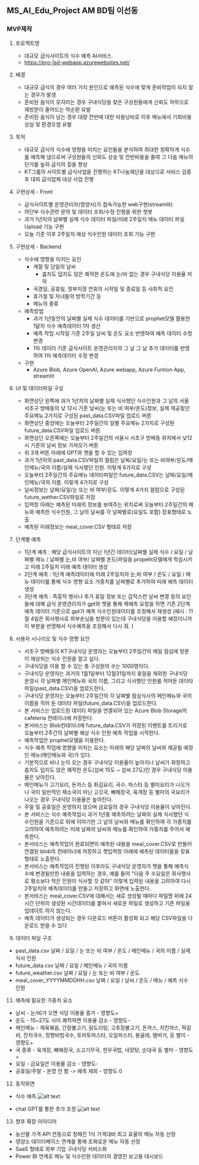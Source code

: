 ## MS_AI_Edu_Project                            AM BD팀 이선동 
### MVP제작
 1. 프로젝트명
    * 대규모 급식사이트의 식수 예측 AI서비스 
    * https://pro-lsd-webapp.azurewebsites.net/

 2. 배경
    * 대규모 급식의 경우 여러 가지 원인으로 예측된 식수에 맞게 준비작업이 되지 않는 경우가 발생
    * 준비된 음식이 모자라는 경우 구내식당을 찾은 구성원들에게 신뢰도 하락으로 재방문이 줄어드는 악순환 유발
    * 준비된 음식이 남는 경우 대량 잔반에 대한 비용낭비로 이후 메뉴에서 기회비용 상실 및 환경오염 유발 

 4. 목적
    * 대규모 급식의 식수에 영향을 미치는 요인들을 분석하여 최대한 정확하게 식수를 예측해 냄으로써
     구성원들의 신뢰도 상승 및 잔반비용을 줄여 그 다음 메뉴의 단가를 높혀 급식의 질을 향상
    * KT그룹의 사이트별 급식사업을 진행하는 KT나눔재단을 대상으로 서비스 검증 후 대외 급식업체 대상 사업 진행  

 6. 구현상세 - Front
    * 급식사이트별 운영관리자(영양사)가 접속가능한  web구현(streamlit)
    * 하단부 식수관련 문의 및 데이터 조회/수정 진행을 위한 챗봇
    * 과거 1년치의 날짜별 실제 식수 데이터 파일/미래 2주일치 메뉴 데이터 파일 Upload 기능 구현
    * 오늘 기준 이후 2주일치 예상 식수인원 데이터 조회 기능 구현     
    
 6. 구현상세 - Backend
    * 식수에 영향을 미치는 요인
       - 계절 및 당일의 날씨
         - 춥지도 덥지도 않은 쾌적한 온도에 눈/비 없는 경우 구내식당 이용율 저하 
       - 국경일, 공휴일, 정부지정 연휴의 시작일 및 종료일 등 사회적 요인
       - 휴가철 및 자녀들의 방학기간 등
       - 메뉴의 종류
    * 예측방법
       - 과거 1년동안의 날짜별 실제 식수 데이터를 기반으로 prophet모델 활용한 1달치 식수 예측데이터 1차 생산
       - 예측 작업 시작일 기준 2주일 날씨 및 온도 요소 반영하여 예측 데이터 수정 변경
       - 1차 데이터 기준 급식사이트 운영관리자의 그 날 그 날 추가 데이터를 반영하여 1차 예측데이터 수정 변경
    * 구현
       - Azure Blob, Azure OpenAI, Azure webapp, Azure Funtion App, streamlit

7. UI 및 데이터파일 구성
   * 화면상단 왼쪽에 과거 1년치의 날짜별 실제 식사했던 식수인원과 그 날의 서울 서초구 방배동의 낮 12시 기준 날씨(눈 또는 비 여부/온도)정보, 실제 제공됬던 주요메뉴 2가지로 구성된 past_data.CSV파일 업로드 버튼
   * 화면상단 중앙에는 오늘부터 2주일간의 일별 주요메뉴 2가지로 구성된  future_data.CSV파일 업로드 버튼
   * 화면상단 오른쪽에는 오늘부터 2주일간의 서울시 서초구 방배동 위치에서 낮12시 기준의 날씨 정보 가져오기 버튼
   * 위 3개 버튼 아래에 GPT와 챗을 할 수 있는 입력창
   * 과거 1년치의 past_data.CSV파일의 컬럼은 날짜/요일/눈 또는 비여부/온도/메인메뉴/국의 이름/실제 식사했던 인원. 이렇게 6가지로 구성
   * 오늘부터 2주일간의 주요메뉴 데이타파일인 future_data.CSV는 날짜/요일/메인메뉴/국의 이름. 이렇게 4가지로 구성
   * 날씨정보는 날짜/요일/눈 또는 비 여부/온도. 이렇게 4가지 컬럼으로 구성된 future_wether.CSV파일로 저장 
   * 입력창 아래는 예측된 미래의 정보를 보여주는 위치로써 오늘부터 2주일간의 메뉴와 예측한 식수인원, 그 날의 날씨를 각 날짜별로(요일도 포함) 장표형태로 노출
   * 예측된 미래정보는 meal_cover.CSV 형태로 저장

8. 단계별 예측
   * 1단계 예측 : 해당 급식사이트의 지난 1년간 데이터(날짜별 실제 식수 / 요일 / 날짜별 메뉴 / 날짜별 눈,비 여부/ 날짜별 온도)파일을 propeht모델에게 학습시키고 미래 2주일치 미래 예측 데이터 생성
   * 2단계 예측 : 1단계 예측데이터에 미래 2주일치의 눈,비 여부 / 온도 / 요일 / 메뉴 데이터를 통해
   식수 영향 요소 가중치를 날짜별로 추가하여 미래 예측 데이터 생성
   * 3단계 예측 : 즉흥적 행사나 추가 휴일 정보 또는 갑작스런 날씨 변경 등의 요인들에 대해 급식 운영관리자가 gpt와 챗을 통해 재예측 요청을 하면 기존 2단계 예측 데이터 기준으로 gpt가 예측 식수인원데이터를 조정해서 재생성 
   (예시 : 11월 4일은 회사행사로 외부손님들 방문이 있는데 구내식당을 이용할 예정이니까 이 부분을 반영해서 식수예측을 조정해서 다시 줘. )

9. 사용자 시나리오 및 식수 영향 요인
   * 서초구 방배동의 KT구내식당 운영자는 오늘부터 2주일간의 매일 점심에 방문이 에상되는 식수 인원을 알고 싶다.
   * 구내식당을 이용 할 수 있는 총 구성원의 수는 1000명이다.
   * 구내식당 운영자는 과거의 1월1일부터 12월31일까지 휴일을 제외한 구내식당 운영시 각 날짜별 메인메뉴와 국의 이름, 그리고 식사했던 인원를 적어둔 데이타 파일(past_data.CSV)을 업로드한다,
   * 구내식당 운영자는 오늘부터 2주일간의 각 날짜별 점심식사의 메인메뉴와 국의 이름을 적어 둔 데이타 파일(future_data.CSV)을 업로드한다.
   * 본 서비스는 업로드된 데이타 파일을 연결되어 있는 Azure Blob Storage의 cafeteria 컨테이너에 저장한다. 
   * 본서비스는 Blob컨테이너에 future_data.CSV가 저장된 이벤트를 트리거로 오늘부터 2주간의 날짜별 예상 식수 인원 예측 작업을 시작한다.
   * 예측작업은 prophet모델을 이용한다.
   * 식수 예측 작업에 영향을 미치는 요소는 미래의 해당 날짜의 날씨와 제공될 예정인 메뉴(메인메뉴와 국)가 있다.
   * 기본적으로 비나 눈이 오는 경우 구내식당 이용율이 높아지나 날씨가 화창하고 춥지도 덥지도 않은 쾌적한 온도(섭씨 15도 ~ 섭씨 27도)인 경우 구내식당 이용율은 낮아진다.
   * 메인메뉴가 고기요리, 돈까스 등 튀김요리, 국수, 파스타 등 별미요리가 나오거나 국이 일반적인 채소국이 아닌 고깃국, 뼈해장국, 육개장 등 별미의 국요리가 나오는 경우 구내식당 이용율은 높아진다.
   * 주말 및 공휴일은 운영하지 않으며 금요일의 경우 구내식당 이용율이 낮아진다.
   * 본 서비스는 식수 예측작업시 과거 1년중 예측하려는 날짜의 실제 식사했던 식수인원을 기준으로 위에 이야기한 그 날의 날씨와 메뉴를 확인하여 각 가중치를 고려하여 예측하려는 미래 날짜의 날씨와 메뉴를 확인하여 가중치를 주어서 예측한다.
   * 본서비스는 예측작업이 완료되면의 예측된 내용을 meal_cover.CSV로 만들어 연결된  blob의 컨테이너에 저장하고 챗입력창 아래에 예측된 데이터들을 장표형태로 노출한다.
   * 본서비스는 예측작업이 진행된 이후라도 구내식당 운영자가 챗을 통해 예측식수에 변경될만한 내용을 입력하는 경우, 예를 들어 "다음 주 수요일은 회사행사로 평소보다 적은 인원이 식사할 것 같아" 이렇게 입력된 내용을 고려하여 다시 2주일치의 예측데이터를 만들고 저장하고 화면에 노출한다.
   * 본서비스는 meal_cover.CSV에 대해서는 새로 생성될 때마다 파일명 뒤에 24시간 단위의 생성된 시간데이터를 붙혀서 새로운 파일로 생성하고 기존 파일을 업데이트 하지 않는다.
   * 예측 데이터가 생성되는 경우 다운로드 버튼이 활성화 되고 해당 CSV파일을 다운로드 받을 수 있다

10. 데이터 파일 구조
   * past_data.csv  날짜 / 요일 / 눈 또는 비 여부 / 온도 / 메인메뉴 / 국의 이름 / 실제 식사 인원
   * future_data.csv 날짜 / 요일 / 메인메뉴 / 국의 이름
   * future_weather.csv 날짜 / 요일 / 눈 또는 비 여부 / 온도
   * meal_cover_YYYYMMDDHH.csv 날짜 / 요일 / 날씨 / 온도 / 메뉴 / 예측 식수 인원

11. 예측에 필요한 가중치 요소
   * 날씨 - 눈/비가 오면 식당 이용율 증가 - 영향도+
   * 온도 - 15~27도 사이 쾌적하면 이용율 감소 - 영향도-
   * 메인메뉴 - 제육볶음, 간장불고기, 닭도리탕, 고추장불고기, 돈까스, 치킨까스, 떡갈비, 잔치국수, 망향비빔국수, 토마토파스타, 오일파스타, 봉골레, 햄버거, 등 별미 - 영향도+
   * 국 종류 - 육개장, 뼈해장국, 소고기무국, 한우국밥, 내장탕, 순대국 등 별미 - 영향도+
   * 요일 - 금요일은 이용율 감소 - 영향도-
   * 공휴일/주말 - 운영 안 함 -> 예측 제외 - 영향도 0

12. 동작화면
   * 식수 예측 
   ![alt text](predict1-1.JPG)

   * chat GPT를 통한 추가 조정 
   ![alt text](predict2-1.JPG)
   
13. 향후 확장 아이디어
   * 농산물 가격 API 연동으로 정해진 1식 가격대비 최고 효율의 메뉴 자동 선정
   * 영양소 데이터베이스 연계를 통해 조화로운 메뉴 자동 선정
   * SaaS 형태로 외부 기업 구내식당 서비스화
   * Power BI 연계로 메뉴 및 식수인원 데이터의 경영진 보고용 대시보드


